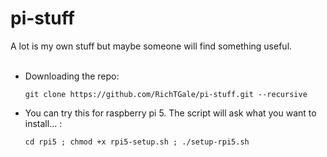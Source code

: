 # pi-stuff

A lot is my own stuff but maybe someone will find something useful.<br /><br />

<ul>
<li>
  Downloading the repo:<br />
  
  ```
  git clone https://github.com/RichTGale/pi-stuff.git --recursive
  ```

  </li>
  <li>

  You can try this for raspberry pi 5. The script will ask what you want to install... :<br />

  ```
  cd rpi5 ; chmod +x rpi5-setup.sh ; ./setup-rpi5.sh
  ```

  </li>
</ul>
